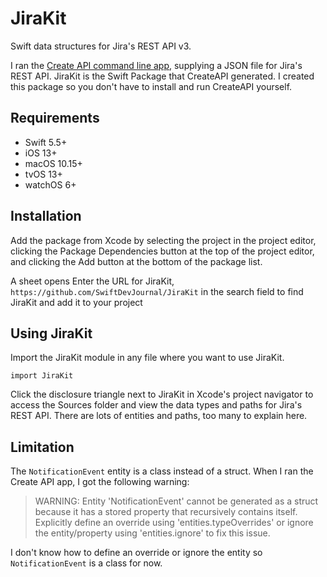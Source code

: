 # JiraKit

Swift data structures for Jira's REST API v3.

I ran the [Create API command line app](https://github.com/CreateAPI/CreateAPI), supplying a JSON file for Jira's REST API. JiraKit is the Swift Package that CreateAPI generated. I created this package so you don't have to install and run CreateAPI yourself.

## Requirements

* Swift 5.5+
* iOS 13+
* macOS 10.15+
* tvOS 13+
* watchOS 6+

## Installation

Add the package from Xcode by selecting the project in the project editor, clicking the Package Dependencies button at the top of the project editor, and clicking the Add button at the bottom of the package list.

A sheet opens Enter the URL for JiraKit, `https://github.com/SwiftDevJournal/JiraKit` in the search field to find JiraKit and add it to your project

## Using JiraKit

Import the JiraKit module in any file where you want to use JiraKit.

```
import JiraKit
```

Click the disclosure triangle next to JiraKit in Xcode's project navigator to access the Sources folder and view the data types and paths for Jira's REST API. There are lots of entities and paths, too many to explain here.

## Limitation

The `NotificationEvent` entity is a class instead of a struct. When I ran the Create API app, I got the following warning:

> WARNING: Entity 'NotificationEvent' cannot be generated as a struct because it has a stored property that recursively contains itself. Explicitly define an override using 'entities.typeOverrides' or ignore the entity/property using 'entities.ignore' to fix this issue.

I don't know how to define an override or ignore the entity so `NotificationEvent` is a class for now.
